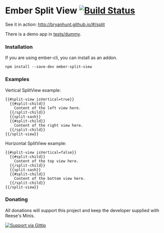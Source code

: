 Ember Split View [![Build Status](https://travis-ci.org/BryanHunt/ember-split-view.svg?branch=master)](https://travis-ci.org/BryanHunt/ember-split-view)
================

See it in action: http://bryanhunt.github.io/#/split

There is a demo app in [tests/dummy](https://github.com/BryanHunt/ember-split-view/tree/master/tests/dummy).

### Installation

If you are using ember-cli, you can install as an addon.

```
npm install --save-dev ember-split-view
```

### Examples
Vertical SplitView example:

```
{{#split-view isVertical=true}}
  {{#split-child}}
    Content of the left view here.
  {{/split-child}}
  {{split-sash}}
  {{#split-child}}
    Content of the right view here.
  {{/split-child}}
{{/split-view}}
```

Horizontal SplitView example:

```
{{#split-view isVertical=false}}
  {{#split-child}}
    Content of the top view here.
  {{/split-child}}
  {{split-sash}}
  {{#split-child}}
    Content of the bottom view here.
  {{/split-child}}
{{/split-view}}
```

### Donating

All donations will support this project and keep the developer supplied with Reese's Minis.

[![Support via Gittip](https://rawgithub.com/twolfson/gittip-badge/0.2.0/dist/gittip.png)](https://www.gittip.com/BryanHunt/)
